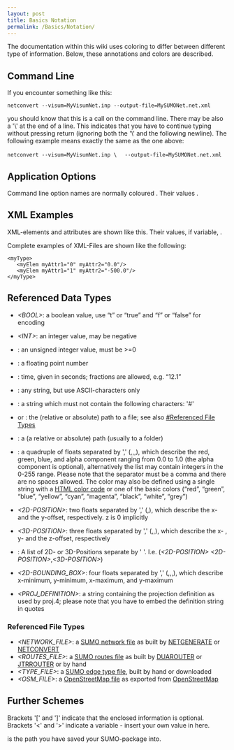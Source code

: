 ```yaml
---
layout: post
title: Basics Notation
permalink: /Basics/Notation/
---
```


The documentation within this wiki uses coloring to differ between different type of information. Below, these annotations and colors are described.

Command Line
------------

If you encounter something like this:

`netconvert --visum=MyVisumNet.inp --output-file=MySUMONet.net.xml`

you should know that this is a call on the command line. There may be also a '\\' at the end of a line. This indicates that you have to continue typing without pressing return (ignoring both the '\\' and the following newline). The following example means exactly the same as the one above:

`netconvert --visum=MyVisumNet.inp \`
`  --output-file=MySUMONet.net.xml`

Application Options
-------------------

Command line option names are normally coloured . Their values .

XML Examples
------------

XML-elements and attributes are shown <span class="inlxml">like this</span>. Their values, if variable, <span class="inlxml">*<LIKE THIS>*</span>.

Complete examples of XML-Files are shown like the following:

    <myType>
       <myElem myAttr1="0" myAttr2="0.0"/>
       <myElem myAttr1="1" myAttr2="-500.0"/>
    </myType>

Referenced Data Types
---------------------

-   *&lt;BOOL&gt;*: a boolean value, use “t” or “true” and “f” or “false” for encoding
-   *&lt;INT&gt;*: an integer value, may be negative
-   *<UINT>*: an unsigned integer value, must be &gt;=0
-   *<FLOAT>*: a floating point number
-   *<TIME>*: time, given in seconds; fractions are allowed, e.g. “12.1”
-   *<STRING>*: any string, but use ASCII-characters only
-   *<ID>*: a string which must not contain the following characters: '\#'

-   *<FILE>* or *<FILENAME>*: the (relative or absolute) path to a file; see also [\#Referenced File Types](/#Referenced_File_Types "wikilink")
-   *<PATH>*: a (a relative or absolute) path (usually to a folder)
-   *<COLOR>*: a quadruple of floats separated by ',' (*<FLOAT>*,*<FLOAT>*,*<FLOAT>*,*<FLOAT>*), which describe the red, green, blue, and alpha component ranging from 0.0 to 1.0 (the alpha component is optional), alternatively the list may contain integers in the 0-255 range. Please note that the separator must be a comma and there are no spaces allowed. The color may also be defined using a single string with a [HTML color code](http://en.wikipedia.org/wiki/Web_colors#Hex_triplet) or one of the basic colors (“red”, “green”, “blue”, “yellow”, “cyan”, “magenta”, “black”, “white”, “grey”)
-   *&lt;2D-POSITION&gt;*: two floats separated by ',' (*<FLOAT>*,*<FLOAT>*), which describe the x- and the y-offset, respectively. z is 0 implicitly
-   *&lt;3D-POSITION&gt;*: three floats separated by ',' (*<FLOAT>*,*<FLOAT>*,*<FLOAT>*), which describe the x- , y- and the z-offset, respectively
-   *<POSITION-VECTOR>*: A list of 2D- or 3D-Positions separate by ' '. I.e. (*&lt;2D-POSITION&gt;* *&lt;2D-POSITION&gt;*,*&lt;3D-POSITION&gt;*)
-   *&lt;2D-BOUNDING_BOX&gt;*: four floats separated by ',' (*<FLOAT>*,*<FLOAT>*,*<FLOAT>*,*<FLOAT>*), which describe x-minimum, y-minimum, x-maximum, and y-maximum
-   *<PROJ_DEFINITION>*: a string containing the projection definition as used by proj.4; please note that you have to embed the definition string in quotes

### Referenced File Types

-   *<NETWORK_FILE>*: a [SUMO network file](/Networks/SUMO_Road_Networks "wikilink") as built by [NETGENERATE](/NETGENERATE "wikilink") or [NETCONVERT](/NETCONVERT "wikilink")
-   *<ROUTES_FILE>*: a [SUMO routes file](/Definition_of_Vehicles,_Vehicle_Types,_and_Routes "wikilink") as built by [DUAROUTER](/DUAROUTER "wikilink") or [JTRROUTER](/JTRROUTER "wikilink") or by hand
-   *<TYPE_FILE>*: a [SUMO edge type file](/SUMO_edge_type_file "wikilink"), built by hand or downloaded
-   *<OSM_FILE>*: a [OpenStreetMap file](/OpenStreetMap_file "wikilink") as exported from [OpenStreetMap](http://www.openstreetmap.org/)

Further Schemes
---------------

Brackets '\[' and '\]' indicate that the enclosed information is optional. Brackets '&lt;' and '&gt;' indicate a variable - insert your own value in here.

is the path you have saved your SUMO-package into.
